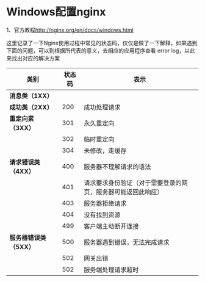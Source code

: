 # Windows配置nginx

1、官方教程<http://nginx.org/en/docs/windows.html>

这里记录了一下Nginx使用过程中常见的状态码，仅仅是做了一下解释，如果遇到下面的问题，可以到根据所代表的意义，去相应的应用程序查看 error log，以此来找出对应的解决方案

| 类别                    | 状态码 | 表示                                                         |
| ----------------------- | ------ | ------------------------------------------------------------ |
| **消息类（1XX）**       |        |                                                              |
| **成功类（2XX）**       | 200    | 成功处理请求                                                 |
| **重定向累（3XX）**     | 301    | 永久重定向                                                   |
|                         | 302    | 临时重定向                                                   |
|                         | 304    | 未修改，走缓存                                               |
| **请求错误类（4XX）**   | 400    | 服务器不理解请求的语法                                       |
|                         | 401    | 请求要求身份验证（对于需要登录的网页，服务器可能返回此响应） |
|                         | 403    | 服务器拒绝请求                                               |
|                         | 404    | 没有找到资源                                                 |
|                         | 499    | 客户端主动断开连接                                           |
| **服务器错误类（5XX）** | 500    | 服务器遇到错误，无法完成请求                                 |
|                         | 502    | 网关出错                                                     |
|                         | 502    | 服务端处理请求超时                                           |
